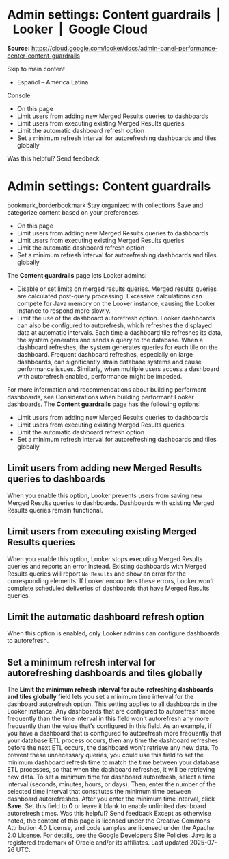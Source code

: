 # Admin settings: Content guardrails  |  Looker  |  Google Cloud

**Source:** https://cloud.google.com/looker/docs/admin-panel-performance-center-content-guardrails

Skip to main content 
  * Español – América Latina

Console 


  * On this page
  * Limit users from adding new Merged Results queries to dashboards
  * Limit users from executing existing Merged Results queries
  * Limit the automatic dashboard refresh option
  * Set a minimum refresh interval for autorefreshing dashboards and tiles globally




Was this helpful?
Send feedback 
#  Admin settings: Content guardrails
bookmark_borderbookmark Stay organized with collections  Save and categorize content based on your preferences.
  * On this page
  * Limit users from adding new Merged Results queries to dashboards
  * Limit users from executing existing Merged Results queries
  * Limit the automatic dashboard refresh option
  * Set a minimum refresh interval for autorefreshing dashboards and tiles globally


The **Content guardrails** page lets Looker admins:
  * Disable or set limits on merged results queries.
Merged results queries are calculated post-query processing. Excessive calculations can compete for Java memory on the Looker instance, causing the Looker instance to respond more slowly.
  * Limit the use of the dashboard autorefresh option.
Looker dashboards can also be configured to autorefresh, which refreshes the displayed data at automatic intervals. Each time a dashboard tile refreshes its data, the system generates and sends a query to the database. When a dashboard refreshes, the system generates queries for each tile on the dashboard. Frequent dashboard refreshes, especially on large dashboards, can significantly strain database systems and cause performance issues. Similarly, when multiple users access a dashboard with autorefresh enabled, performance might be impeded.


For more information and recommendations about building performant dashboards, see Considerations when building performant Looker dashboards.
The **Content guardrails** page has the following options:
  * Limit users from adding new Merged Results queries to dashboards
  * Limit users from executing existing Merged Results queries
  * Limit the automatic dashboard refresh option
  * Set a minimum refresh interval for autorefreshing dashboards and tiles globally


## Limit users from adding new Merged Results queries to dashboards
When you enable this option, Looker prevents users from saving new Merged Results queries to dashboards. Dashboards with existing Merged Results queries remain functional.
## Limit users from executing existing Merged Results queries
When you enable this option, Looker stops executing Merged Results queries and reports an error instead. Existing dashboards with Merged Results queries will report `No Results` and show an error for the corresponding elements. If Looker encounters these errors, Looker won't complete scheduled deliveries of dashboards that have Merged Results queries.
## Limit the automatic dashboard refresh option
When this option is enabled, only Looker admins can configure dashboards to autorefresh.
## Set a minimum refresh interval for autorefreshing dashboards and tiles globally
The **Limit the minimum refresh interval for auto-refreshing dashboards and tiles globally** field lets you set a minimum time interval for the dashboard autorefresh option. This setting applies to all dashboards in the Looker instance.
Any dashboards that are configured to autorefresh more frequently than the time interval in this field won't autorefresh any more frequently than the value that's configured in this field.
As an example, if you have a dashboard that is configured to autorefresh more frequently that your database ETL process occurs, then any time the dashboard refreshes before the next ETL occurs, the dashboard won't retrieve any new data. To prevent these unnecessary queries, you could use this field to set the minimum dashboard refresh time to match the time between your database ETL processes, so that when the dashboard refreshes, it will be retrieving new data.
To set a minimum time for dashboard autorefresh, select a time interval (seconds, minutes, hours, or days). Then, enter the number of the selected time interval that constitutes the minimum time between dashboard autorefreshes. After you enter the minimum time interval, click **Save**.
Set this field to **0** or leave it blank to enable unlimited dashboard autorefresh times.
Was this helpful?
Send feedback 
Except as otherwise noted, the content of this page is licensed under the Creative Commons Attribution 4.0 License, and code samples are licensed under the Apache 2.0 License. For details, see the Google Developers Site Policies. Java is a registered trademark of Oracle and/or its affiliates.
Last updated 2025-07-26 UTC.


